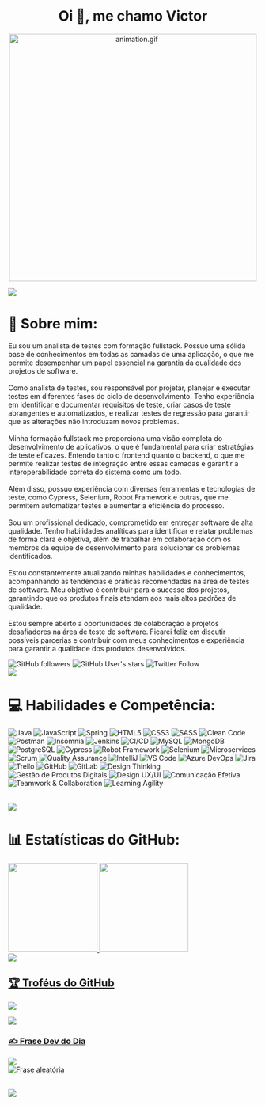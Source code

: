 <h1 align="center">Oi 👋, me chamo Victor</h1>
<p align="center"><img src="animation.gif" width="500" alt="animation.gif"></p>
<img src="https://user-images.githubusercontent.com/73097560/115834477-dbab4500-a447-11eb-908a-139a6edaec5c.gif">             

# 💫 Sobre mim:
Eu sou um analista de testes com formação fullstack. Possuo uma sólida base de conhecimentos em todas as camadas de uma aplicação, o que me permite desempenhar um papel essencial na garantia da qualidade dos projetos de software.
<br><br>
Como analista de testes, sou responsável por projetar, planejar e executar testes em diferentes fases do ciclo de desenvolvimento. Tenho experiência em identificar e documentar requisitos de teste, criar casos de teste abrangentes e automatizados, e realizar testes de regressão para garantir que as alterações não introduzam novos problemas.
<br><br>
Minha formação fullstack me proporciona uma visão completa do desenvolvimento de aplicativos, o que é fundamental para criar estratégias de teste eficazes. Entendo tanto o frontend quanto o backend, o que me permite realizar testes de integração entre essas camadas e garantir a interoperabilidade correta do sistema como um todo.
<br><br>
Além disso, possuo experiência com diversas ferramentas e tecnologias de teste, como Cypress, Selenium, Robot Framework e outras, que me permitem automatizar testes e aumentar a eficiência do processo.
<br><br>
Sou um profissional dedicado, comprometido em entregar software de alta qualidade. Tenho habilidades analíticas para identificar e relatar problemas de forma clara e objetiva, além de trabalhar em colaboração com os membros da equipe de desenvolvimento para solucionar os problemas identificados.
<br><br>
Estou constantemente atualizando minhas habilidades e conhecimentos, acompanhando as tendências e práticas recomendadas na área de testes de software. Meu objetivo é contribuir para o sucesso dos projetos, garantindo que os produtos finais atendam aos mais altos padrões de qualidade.
<br><br>
Estou sempre aberto a oportunidades de colaboração e projetos desafiadores na área de teste de software. Ficarei feliz em discutir possíveis parcerias e contribuir com meus conhecimentos e experiência para garantir a qualidade dos produtos desenvolvidos.

<div>
  <img alt="GitHub followers" src="https://img.shields.io/github/followers/leaovictor">
  <img alt="GitHub User's stars" src="https://img.shields.io/github/stars/leaovictor">
  <img alt="Twitter Follow" src="https://img.shields.io/twitter/follow/victorleaoreal">
</div>




<img src="https://user-images.githubusercontent.com/73097560/115834477-dbab4500-a447-11eb-908a-139a6edaec5c.gif">

# 💻 Habilidades e Competência:
![Java](https://img.shields.io/badge/Java-Programming_Language-007396.svg?style=for-the-badge&logo=java&logoColor=white)
![JavaScript](https://img.shields.io/badge/JavaScript-Programming_Language-F7DF1E.svg?style=for-the-badge&logo=javascript&logoColor=white)
![Spring](https://img.shields.io/badge/Spring-Framework-6DB33F.svg?style=for-the-badge&logo=spring&logoColor=white)
![HTML5](https://img.shields.io/badge/HTML5-Markup-FF4500.svg?style=for-the-badge&logo=html5&logoColor=white)
![CSS3](https://img.shields.io/badge/CSS3-Stylesheet-1572B6.svg?style=for-the-badge&logo=css3&logoColor=white)
![SASS](https://img.shields.io/badge/SASS-CSS_Preprocessor-CD6799.svg?style=for-the-badge&logo=sass&logoColor=white)
![Clean Code](https://img.shields.io/badge/Clean_Code-Principles-008000.svg?style=for-the-badge)
![Postman](https://img.shields.io/badge/Postman-API_Development-FF6C37.svg?style=for-the-badge&logo=postman&logoColor=white)
![Insomnia](https://img.shields.io/badge/Insomnia-API_Development-5849BE.svg?style=for-the-badge&logo=insomnia&logoColor=white)
![Jenkins](https://img.shields.io/badge/Jenkins-Automation-CB1F3F.svg?style=for-the-badge&logo=jenkins&logoColor=white)
![CI/CD](https://img.shields.io/badge/CI_CD-Continuous_Integration_Delivery-555555.svg?style=for-the-badge)
![MySQL](https://img.shields.io/badge/MySQL-Database-4479A1.svg?style=for-the-badge&logo=mysql&logoColor=white)
![MongoDB](https://img.shields.io/badge/MongoDB-NoSQL_Database-47A248.svg?style=for-the-badge&logo=mongodb&logoColor=white)
![PostgreSQL](https://img.shields.io/badge/PostgreSQL-Database-336791.svg?style=for-the-badge&logo=postgresql&logoColor=white)
![Cypress](https://img.shields.io/badge/Cypress-Testing-058a5e.svg?style=for-the-badge&logo=cypress&logoColor=white)
![Robot Framework](https://img.shields.io/badge/Robot_Framework-Automated_Testing-00C853.svg?style=for-the-badge&logo=robot-framework&logoColor=white)
![Selenium](https://img.shields.io/badge/Selenium-Web_Automation-43B02A.svg?style=for-the-badge&logo=selenium&logoColor=white)
![Microservices](https://img.shields.io/badge/Microservices-Architecture-FF6F00.svg?style=for-the-badge&logo=microservices&logoColor=white)
![Scrum](https://img.shields.io/badge/Scrum-Agile_Methodology-5849BE.svg?style=for-the-badge&logo=scrum&logoColor=white)
![Quality Assurance](https://img.shields.io/badge/Quality_Assurance-Testing-6D86B1.svg?style=for-the-badge&logo=quality-assurance&logoColor=white)
![IntelliJ](https://img.shields.io/badge/IntelliJ-IDE-000000.svg?style=for-the-badge&logo=intellij-idea&logoColor=white) 
![VS Code](https://img.shields.io/badge/VS_Code-IDE-007ACC.svg?style=for-the-badge&logo=visual-studio-code&logoColor=white)
![Azure DevOps](https://img.shields.io/badge/Azure_DevOps-Workflow-0078D7.svg?style=for-the-badge&logo=azure-devops&logoColor=white)
![Jira](https://img.shields.io/badge/Jira-Project_Management-0052CC.svg?style=for-the-badge&logo=jira&logoColor=white)
![Trello](https://img.shields.io/badge/Trello-Project_Management-0079BF.svg?style=for-the-badge&logo=trello&logoColor=white)
![GitHub](https://img.shields.io/badge/GitHub-Code_Repository-181717.svg?style=for-the-badge&logo=github&logoColor=white)
![GitLab](https://img.shields.io/badge/GitLab-Code_Repository-FCA121.svg?style=for-the-badge&logo=gitlab&logoColor=white)
![Design Thinking](https://img.shields.io/badge/Design_Thinking-Innovation-DD1C1A.svg?style=for-the-badge)
![Gestão de Produtos Digitais](https://img.shields.io/badge/Gestão_de_Produtos_Digitais-Product_Management-2C6CC4.svg?style=for-the-badge)
![Design UX/UI](https://img.shields.io/badge/Design_UX%2FUI-User_Experience-FF4088.svg?style=for-the-badge)
![Comunicação Efetiva](https://img.shields.io/badge/Comunicação_Efetiva-Effective_Communication-4AB197.svg?style=for-the-badge)
![Teamwork & Collaboration](https://img.shields.io/badge/Teamwork_%26_Collaboration-Collaborative_Work-FF9F00.svg?style=for-the-badge)
![Learning Agility](https://img.shields.io/badge/Learning_Agility-Continuous_Learning-00C9A7.svg?style=for-the-badge)


<br>
<img src="https://user-images.githubusercontent.com/73097560/115834477-dbab4500-a447-11eb-908a-139a6edaec5c.gif">

# 📊 Estatísticas do GitHub:
<div>
<a href="https://github.com/leaovictor">
<img height="180em" src="https://github-readme-stats.vercel.app/api/top-langs/?username=leaovictor&layout=compact&langs_count=7&theme=dracula"/>
<img height="180em" src="https://github-readme-stats.vercel.app/api?username=leaovictor&show_icons=true&theme=dracula&include_all_commits=true&count_private=true"/>
</div>

<img src="https://user-images.githubusercontent.com/73097560/115834477-dbab4500-a447-11eb-908a-139a6edaec5c.gif">

## 🏆 Troféus do GitHub
![](https://github-profile-trophy.vercel.app/?username=AdityaKumar28&theme=algolia&no-frame=true&no-bg=true&margin-w=5)

<img src="https://user-images.githubusercontent.com/73097560/115834477-dbab4500-a447-11eb-908a-139a6edaec5c.gif">


### ✍️ Frase Dev do Dia
![](https://quotes-github-readme.vercel.app/api?type=horizontal&theme=radical)
<br>
![Frase aleatória](https://quotes-github-readme.vercel.app/api/lang/pt?type=horizontal&theme=radical)

<br>
<img src="https://user-images.githubusercontent.com/73097560/115834477-dbab4500-a447-11eb-908a-139a6edaec5c.gif">


